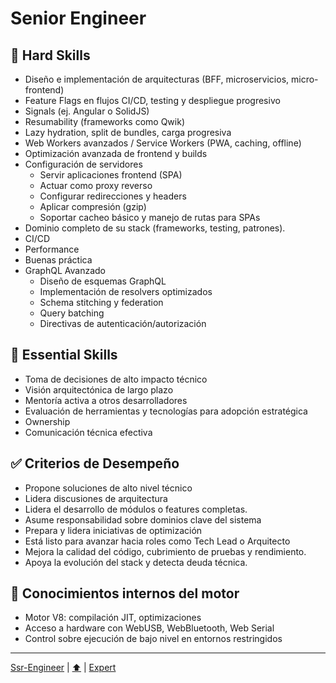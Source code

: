
# Senior Engineer

## 🔧 Hard Skills

- Diseño e implementación de arquitecturas (BFF, microservicios, micro-frontend)
- Feature Flags en flujos CI/CD, testing y despliegue progresivo
- Signals (ej. Angular o SolidJS)
- Resumability (frameworks como Qwik)
- Lazy hydration, split de bundles, carga progresiva
- Web Workers avanzados / Service Workers (PWA, caching, offline)
- Optimización avanzada de frontend y builds
- Configuración de servidores
  - Servir aplicaciones frontend (SPA)
  - Actuar como proxy reverso
  - Configurar redirecciones y headers
  - Aplicar compresión (gzip)
  - Soportar cacheo básico y manejo de rutas para SPAs
- Dominio completo de su stack (frameworks, testing, patrones).
- CI/CD
- Performance
- Buenas práctica
- GraphQL Avanzado
  - Diseño de esquemas GraphQL
  - Implementación de resolvers optimizados
  - Schema stitching y federation
  - Query batching
  - Directivas de autenticación/autorización

## 🧠 Essential Skills

- Toma de decisiones de alto impacto técnico
- Visión arquitectónica de largo plazo
- Mentoría activa a otros desarrolladores
- Evaluación de herramientas y tecnologías para adopción estratégica
- Ownership
- Comunicación técnica efectiva

## ✅ Criterios de Desempeño

- Propone soluciones de alto nivel técnico
- Lidera discusiones de arquitectura
- Lidera el desarrollo de módulos o features completas.
- Asume responsabilidad sobre dominios clave del sistema
- Prepara y lidera iniciativas de optimización
- Está listo para avanzar hacia roles como Tech Lead o Arquitecto
- Mejora la calidad del código, cubrimiento de pruebas y rendimiento.
- Apoya la evolución del stack y detecta deuda técnica.

## 🧪 Conocimientos internos del motor

- Motor V8: compilación JIT, optimizaciones
- Acceso a hardware con WebUSB, WebBluetooth, Web Serial
- Control sobre ejecución de bajo nivel en entornos restringidos

---

[Ssr-Engineer](./03-ssr.md) | [⬆️](/knowledge.md#4-senior-developer-frontend--backend--fullstack) | [Expert](./05-expert.md)
